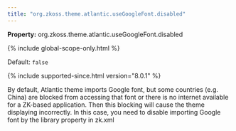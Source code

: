 ```yaml
---
title: "org.zkoss.theme.atlantic.useGoogleFont.disabled"
---
```


**Property:** org.zkoss.theme.atlantic.useGoogleFont.disabled

{% include global-scope-only.html %}

Default: `false`

{% include supported-since.html version="8.0.1" %}

By default, Atlantic theme imports Google font, but some countries (e.g.
China) are blocked from accessing that font or there is no internet
available for a ZK-based application. Then this blocking will cause the
theme displaying incorrectly. In this case, you need to disable
importing Google font by the library property in zk.xml

